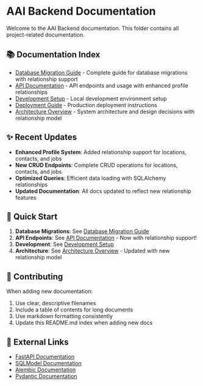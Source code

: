 # AAI Backend Documentation

Welcome to the AAI Backend documentation. This folder contains all project-related documentation.

## 📚 Documentation Index

- [Database Migration Guide](./database-migrations.md) - Complete guide for database migrations with relationship support
- [API Documentation](./api-documentation.md) - API endpoints and usage with enhanced profile relationships
- [Development Setup](./development-setup.md) - Local development environment setup
- [Deployment Guide](./deployment.md) - Production deployment instructions
- [Architecture Overview](./architecture.md) - System architecture and design decisions with relationship model

## ✨ Recent Updates

- **Enhanced Profile System**: Added relationship support for locations, contacts, and jobs
- **New CRUD Endpoints**: Complete CRUD operations for locations, contacts, and jobs
- **Optimized Queries**: Efficient data loading with SQLAlchemy relationships
- **Updated Documentation**: All docs updated to reflect new relationship features

## 🚀 Quick Start

1. **Database Migrations**: See [Database Migration Guide](./database-migrations.md)
2. **API Endpoints**: See [API Documentation](./api-documentation.md) - Now with relationship support!
3. **Development**: See [Development Setup](./development-setup.md)
4. **Architecture**: See [Architecture Overview](./architecture.md) - Updated with new relationship model

## 📝 Contributing

When adding new documentation:

1. Use clear, descriptive filenames
2. Include a table of contents for long documents
3. Use markdown formatting consistently
4. Update this README.md index when adding new docs

## 🔗 External Links

- [FastAPI Documentation](https://fastapi.tiangolo.com/)
- [SQLModel Documentation](https://sqlmodel.tiangolo.com/)
- [Alembic Documentation](https://alembic.sqlalchemy.org/)
- [Pydantic Documentation](https://pydantic-docs.helpmanual.io/)
